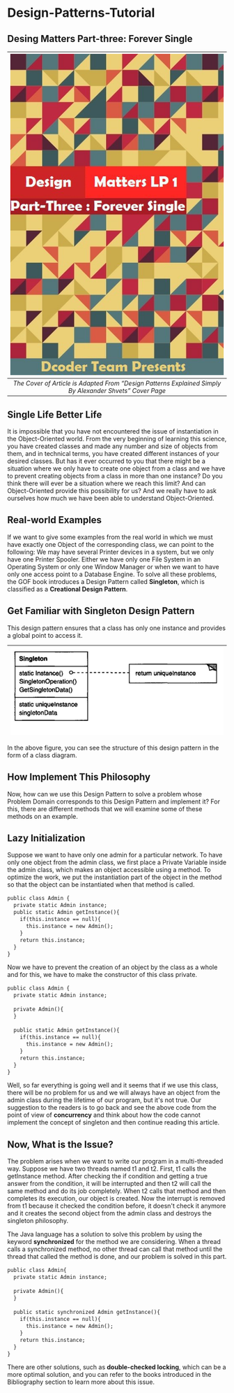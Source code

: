 # Design-Patterns-Tutorial

## Desing Matters Part-three: Forever Single

| <img src="out.jpg" alt="Pair Game" /> | 
|:--:|
|*The Cover of Article is Adapted From “Design Patterns Explained Simply By Alexander Shvets” Cover Page*|

## Single Life Better Life

It is impossible that you have not encountered the issue of instantiation in the Object-Oriented world. From the very beginning of learning this science, you have created classes and made any number and size of objects from them, and in technical terms, you have created different instances of your desired classes. But has it ever occurred to you that there might be a situation where we only have to create one object from a class and we have to prevent creating objects from a class in more than one instance? Do you think there will ever be a situation where we reach this limit? And can Object-Oriented provide this possibility for us? And we really have to ask ourselves how much we have been able to understand Object-Oriented.

## Real-world Examples

If we want to give some examples from the real world in which we must have exactly one Object of the corresponding class, we can point to the following: We may have several Printer devices in a system, but we only have one Printer Spooler. Either we have only one File System in an Operating System or only one Window Manager or when we want to have only one access point to a Database Engine. To solve all these problems, the GOF book introduces a Design Pattern called __Singleton__, which is classified as a __Creational Design Pattern__.

## Get Familiar with Singleton Design Pattern

This design pattern ensures that a class has only one instance and provides a global point to access it.

| <img src="01.png" alt="Pair Game" /> | 
|:--:|

In the above figure, you can see the structure of this design pattern in the form of a class diagram.

## How Implement This Philosophy

Now, how can we use this Design Pattern to solve a problem whose Problem Domain corresponds to this Design Pattern and implement it? For this, there are different methods that we will examine some of these methods on an example.

## Lazy Initialization

Suppose we want to have only one admin for a particular network. To have only one object from the admin class, we first place a Private Variable inside the admin class, which makes an object accessible using a method. To optimize the work, we put the instantiation part of the object in the method so that the object can be instantiated when that method is called.

```
public class Admin {
  private static Admin instance;
  public static Admin getInstance(){
    if(this.instance == null){
      this.instance = new Admin();
    }
    return this.instance;
  }
}
```
Now we have to prevent the creation of an object by the class as a whole and for this, we have to make the constructor of this class private.

```
public class Admin {
  private static Admin instance;
  
  private Admin(){
  }
  
  public static Admin getInstance(){
    if(this.instance == null){
      this.instance = new Admin();
    }
    return this.instance;
  }
}
```
Well, so far everything is going well and it seems that if we use this class, there will be no problem for us and we will always have an object from the admin class during the lifetime of our program, but it's not true. Our suggestion to the readers is to go back and see the above code from the point of view of __concurrency__ and think about how the code cannot implement the concept of singleton and then continue reading this article.

## Now, What is the Issue?

The problem arises when we want to write our program in a multi-threaded way. Suppose we have two threads named t1 and t2. First, t1 calls the getInstance method. After checking the if condition and getting a true answer from the condition, it will be interrupted and then t2 will call the same method and do its job completely. When t2 calls that method and then completes its execution, our object is created. Now the interrupt is removed from t1 because it checked the condition before, it doesn't check it anymore and it creates the second object from the admin class and destroys the singleton philosophy.

The Java language has a solution to solve this problem by using the keyword __synchronized__ for the method we are considering. When a thread calls a synchronized method, no other thread can call that method until the thread that called the method is done, and our problem is solved in this part.

```
public class Admin{
  private static Admin instance;
  
  private Admin(){
  }
  
  public static synchronized Admin getInstance(){
    if(this.instance == null){
      this.instance = new Admin();
    }
    return this.instance;
  }
}
```
There are other solutions, such as __double-checked locking__, which can be a more optimal solution, and you can refer to the books introduced in the Bibliography section to learn more about this issue.
